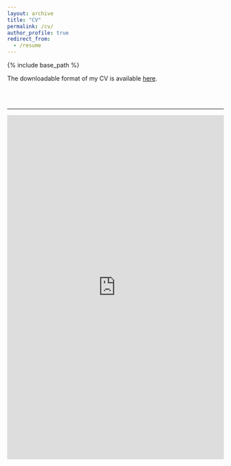 ```yaml
---
layout: archive
title: "CV"
permalink: /cv/
author_profile: true
redirect_from:
  - /resume
---
```


{% include base_path %}


The downloadable format of my CV is available [here](https://github.com/armelsoubeiga/neweb/blob/c1c75414f80f9b4fc160ed55aaf1e43c02b777c1/files/cv-armelsoubeiga.pdf).

<br/><br/>

------------

<iframe src="https://github.com/armelsoubeiga/neweb/blob/c1c75414f80f9b4fc160ed55aaf1e43c02b777c1/files/cv-armelsoubeiga.pdf" width="100%" height="800" frameborder="no" border="0" marginwidth="0" marginheight="0"></iframe>
